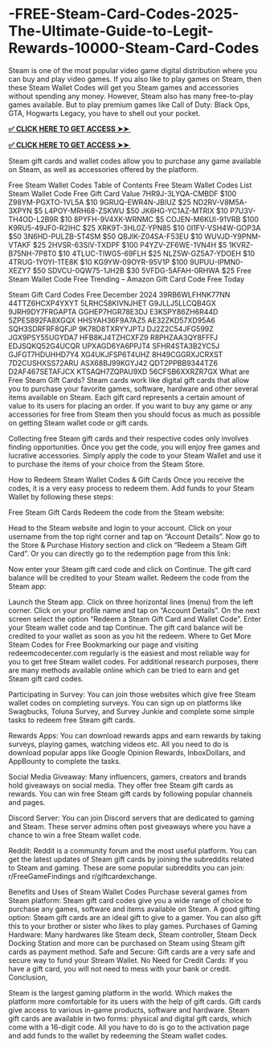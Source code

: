 # -FREE-Steam-Card-Codes-2025-The-Ultimate-Guide-to-Legit-Rewards-10000-Steam-Card-Codes
Steam is one of the most popular video game digital distribution where you can buy and play video games. If you also like to play games on Steam, then these Steam Wallet Codes will get you Steam games and accessories without spending any money. However, Steam also has many free-to-play games available. But to play premium games like Call of Duty: Black Ops, GTA, Hogwarts Legacy, you have to shell out your pocket.

**[✅ CLICK HERE TO GET ACCESS ➤➤ ​​](https://xnproo.com/giftcards/)**

**[✅ CLICK HERE TO GET ACCESS ➤➤ ​​](https://xnproo.com/giftcards/)**

Steam gift cards and wallet codes allow you to purchase any game available on Steam, as well as accessories offered by the platform.

Free Steam Wallet Codes
Table of Contents
Free Steam Wallet Codes List
Steam Wallet Code Free	Gift Card Value
7HR9J-3LYQA-CMBDF	$100
Z98YM-PGXTO-1VL5A	$10
9GRUQ-EWR4N-JBIUZ	$25
ND2RV-V8M5A-3XPYN	$5
L4POY-MRH68-ZSKWU	$50
JK6HG-YC1AZ-MTRIX	$10
P7U3V-TH4OD-L2B9R	$10
8PYFH-9V4XK-WRNMC	$5
COJEN-M6KUI-91VRB	$100
K9RU5-49JF0-R2IHC	$25
XRK9T-3HL0Z-YPN85	$10
0I1FV-VSH4W-GOP3A	$50
3N6HD-PULZB-5T4SM	$50
QBJIK-Z04SA-F53EU	$10
WUVJD-Y9PNM-VTAKF	$25
2HVSR-63SIV-TXDPF	$100
P4YZV-ZF6WE-1VN4H	$5
1KVRZ-B75NH-7P8T0	$10
4TLUC-TIWG5-69FLH	$25
NLZ5W-GZ5A7-YDOEH	$10
4TRUG-1Y0YI-1TE8K	$10
KG9YW-09OYR-95V1P	$100
9UPUU-IPMN0-XEZY7	$50
SDVCU-0QW75-1JH2B	$30
5VFDG-5AFAH-0RHWA	$25
Free Steam Wallet Code Free
Trending – Amazon Gift Card Code Free Today

Steam Gift Card Codes Free December 2024
39RB6WLFHNK77NN	44TTZ6HCXP4YXYT
5LRHC58KIVNJHET	G9JLLJ5LLCQB4GX
9JRH9DY7FRGAPTA	GGHEP7HGR78E3DJ
E3KSPY86ZH6R44D	5ZPES892FA8XGQX
HHSYAH36F9A7AZ5	AE32ZKD57XD95A6
SQH3SDRFRF8QFJP	9K78D8TXRYYJPTJ
DJ2Z2C54JFG599Z	JGX9PSY55UGYDA7
HFB8KJ4TZHCXFZ9	R8PHZAA3QY8FFFJ
EDJSQKQ52G4UCQR	UPXAGD6YA6PPJT4
SFHR4STA3B2YC5J
GJFGT7HDUHHD7Y4
XG4UKJFSP6T4UHZ
8H49CGGRXJCRXST
7D2CUSHXSS72ARU
ASX68BJ99KGYJ42
QDT2PPBB9344TZ6
D2AF467SETAFJCX
KTSAQH7ZQPAU9XD
56CFSB6XXRZR7GX
What are Free Steam Gift Cards?
Steam cards work like digital gift cards that allow you to purchase your favorite games, software, hardware and other several items available on Steam. Each gift card represents a certain amount of value to its users for placing an order. If you want to buy any game or any accessories for free from Steam then you should focus as much as possible on getting Steam wallet code or gift cards.

Collecting free Steam gift cards and their respective codes only involves finding opportunities. Once you get the code, you will enjoy free games and lucrative accessories. Simply apply the code to your Steam Wallet and use it to purchase the items of your choice from the Steam Store.

How to Redeem Steam Wallet Codes & Gift Cards
Once you receive the codes, it is a very easy process to redeem them. Add funds to your Steam Wallet by following these steps:

Free Steam Gift Cards
Redeem the code from the Steam website:

Head to the Steam website and login to your account.
Click on your username from the top right corner and tap on “Account Details”.
Now go to the Store & Purchase History section and click on “Redeem a Steam Gift Card”. Or you can directly go to the redemption page from this link: 


Now enter your Steam gift card code and click on Continue.
The gift card balance will be credited to your Steam wallet.
Redeem the code from the Steam app:

Launch the Steam app.
Click on three horizontal lines (menu) from the left corner.
Click on your profile name and tap on “Account Details”.
On the next screen select the option “Redeem a Steam Gift Card and Wallet Code”.
Enter your Steam wallet code and tap Continue.
The gift card balance will be credited to your wallet as soon as you hit the redeem.
Where to Get More Steam Codes for Free
Bookmarking our page and visiting redeemcodecenter.com regularly is the easiest and most reliable way for you to get free Steam wallet codes. For additional research purposes, there are many methods available online which can be tried to earn and get Steam gift card codes.

Participating in Survey: You can join those websites which give free Steam wallet codes on completing surveys. You can sign up on platforms like Swagbucks, Toluna Survey, and Survey Junkie and complete some simple tasks to redeem free Steam gift cards.

Rewards Apps: You can download rewards apps and earn rewards by taking surveys, playing games, watching videos etc. All you need to do is download popular apps like Google Opinion Rewards, InboxDollars, and AppBounty to complete the tasks.

Social Media Giveaway: Many influencers, gamers, creators and brands hold giveaways on social media. They offer free Steam gift cards as rewards. You can win free Steam gift cards by following popular channels and pages.

Discord Server: You can join Discord servers that are dedicated to gaming and Steam. These server admins often post giveaways where you have a chance to win a free Steam wallet code.

Reddit: Reddit is a community forum and the most useful platform. You can get the latest updates of Steam gift cards by joining the subreddits related to Steam and gaming. These are some popular subreddits you can join: r/FreeGameFindings and r/giftcardexchange.

Benefits and Uses of Steam Wallet Codes
Purchase several games from Steam platform: Steam gift card codes give you a wide range of choice to purchase any games, software and items available on Steam.
A good gifting option: Steam gift cards are an ideal gift to give to a gamer. You can also gift this to your brother or sister who likes to play games.
Purchases of Gaming Hardware: Many hardwares like Steam deck, Steam controller, Steam Deck Docking Station and more can be purchased on Steam using Steam gift cards as payment method.
Safe and Secure: Gift cards are a very safe and secure way to fund your Stream Wallet.
No Need for Credit Cards: If you have a gift card, you will not need to mess with your bank or credit.
Conclusion,

Steam is the largest gaming platform in the world. Which makes the platform more comfortable for its users with the help of gift cards. Gift cards give access to various in-game products, software and hardware. Steam gift cards are available in two forms: physical and digital gift cards, which come with a 16-digit code. All you have to do is go to the activation page and add funds to the wallet by redeeming the Steam wallet codes.
